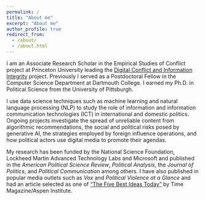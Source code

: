 ```yaml
---
permalink: /
title: "About me"
excerpt: "About me"
author_profile: true
redirect_from: 
  - /about/
  - /about.html
---
```


I am an Associate Research Scholar in the Empirical Studies of Conflict project at Princeton University leading the [Digital Conflict and Information Integrity](https://esoc.princeton.edu/projects/digital-conflict-and-information-integrity) project. Previously I served as a Postdoctoral Fellow in the Computer Science Department at Dartmouth College. I earned my Ph.D. in Political Science from the University of Pittsburgh. 

I use data science techniques such as machine learning and natural language processing (NLP) to study the role of information and information communication technologies (ICT) in international and domestic politics. Ongoing projects investigate the spread of unreliable content from algorithmic recommendations, the social and political risks posed by generative AI, the strategies employed by foreign influence operations, and how political actors use digital media to promote their agendas.


<!-- My research assesses the implications of competition between violent non-state groups and the communication strategies these groups employ. Related ongoing work aims to better measure and mitigate online dis/misinformation. My other research agendas aim to better measure and understand the changes in reporting on human rights over time, and developing models for forecasting the onset and intensity of violent political actions. A common thread across my research projects is the use of computational approaches such as machine learning, Bayesian statistics, and various techniques from natural language processing (NLP). -->

My research has been funded by the National Science Foundation, Lockheed Martin Advanced Technology Labs and Microsoft and published in the *American Political Science Review*, *Political Analysis*, the *Journal of Politics*, and *Political Communication* among others. I have also published in popular media outlets such as *Vox* and *Political Violence at a Glance* and had an article selected as one of [“The Five Best Ideas Today”](https://time.com/3944498/americas-very-own-greece/) by Time Magazine/Aspen Institute.